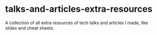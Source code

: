 # talks-and-articles-extra-resources
A collection of all extra resources of tech talks and articles I made, like slides and cheat sheets.
